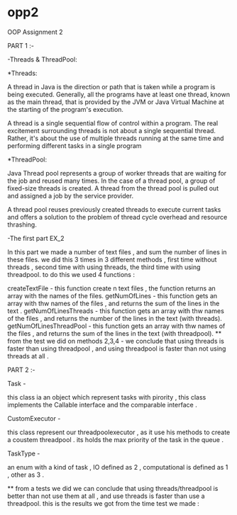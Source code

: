 # opp2
OOP Assignment 2

PART 1 :-

-Threads & ThreadPool:

*Threads:

A thread in Java is the direction or path that is taken while a program is being executed. Generally, all the programs have at least one thread, known as the main thread, that is provided by the JVM or Java Virtual Machine at the starting of the program's execution.

A thread is a single sequential flow of control within a program. The real excitement surrounding threads is not about a single sequential thread. Rather, it's about the use of multiple threads running at the same time and performing different tasks in a single program

*ThreadPool:

Java Thread pool represents a group of worker threads that are waiting for the job and reused many times. In the case of a thread pool, a group of fixed-size threads is created. A thread from the thread pool is pulled out and assigned a job by the service provider.

A thread pool reuses previously created threads to execute current tasks and offers a solution to the problem of thread cycle overhead and resource thrashing.

-The first part EX_2

In this part we made a number of text files , and sum the number of lines in these files. we did this 3 times in 3 different methods , first time without threads , second time with using threads, the third time with using threadpool. to do this we used 4 functions :

createTextFile - this function create n text files , the function returns an array with the names of the files.
getNumOfLines - this function gets an array with thw names of the files , and returns the sum of the lines in the text .
getNumOfLinesThreads - this function gets an array with thw names of the files , and returns the number of the lines in the text (with threads).
getNumOfLinesThreadPool - this function gets an array with thw names of the files , and returns the sum of the lines in the text (with threadpool).
** from the test we did on methods 2,3,4 - we conclude that using threads is faster than using threadpool , and using threadpool is faster than not using threads at all .

PART 2 :-

Task -

this class ia an object which represent tasks with pirority , this class implements the Callable interface and the comparable interface .

CustomExecutor -

this class represent our threadpoolexecutor , as it use his methods to create a coustem threadpool . its holds the max priority of the task in the queue .

TaskType -

an enum with a kind of task , IO defined as 2 , computational is defined as 1 , other as 3 .

** from a tests we did we can conclude that using threads/threadpool is better than not use them at all , and use threads is faster than use a threadpool. this is the results we got from the time test we made :


